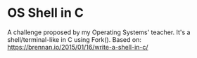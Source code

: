 # OS Shell in C
A challenge proposed by my Operating Systems' teacher. It's a shell/terminal-like in C using Fork(). Based on: https://brennan.io/2015/01/16/write-a-shell-in-c/
